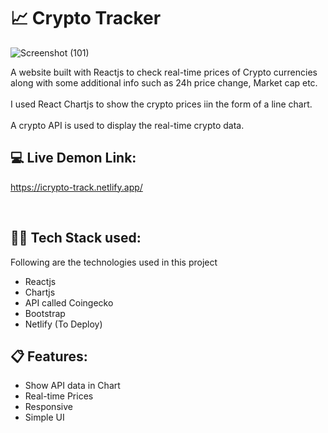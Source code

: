 # :chart_with_upwards_trend: Crypto Tracker
![Screenshot (101)](https://user-images.githubusercontent.com/97867019/163273049-db383553-8415-4308-a621-bb7dff68fdab.png)


A website built with Reactjs to check real-time prices of Crypto currencies along with some additional info such as 24h price change, Market cap etc. <br /><br />
I used React Chartjs to show the crypto prices iin the form of a line chart. <br /><br />
A crypto API is used to display the real-time crypto data.

## 💻 Live Demon Link:
https://icrypto-track.netlify.app/

<br>

## 👨‍💻 Tech Stack used:

Following are the technologies used in this project

- Reactjs
- Chartjs
- API called Coingecko
- Bootstrap 
- Netlify (To Deploy)

## :clipboard: Features:

- Show API data in Chart
- Real-time Prices
- Responsive
- Simple UI
